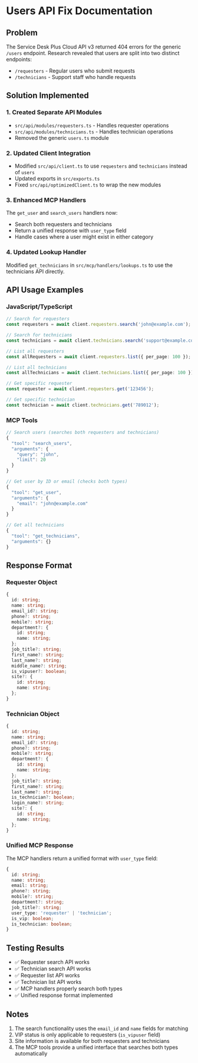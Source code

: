 # Users API Fix Documentation

## Problem
The Service Desk Plus Cloud API v3 returned 404 errors for the generic `/users` endpoint. Research revealed that users are split into two distinct endpoints:
- `/requesters` - Regular users who submit requests
- `/technicians` - Support staff who handle requests

## Solution Implemented

### 1. Created Separate API Modules
- `src/api/modules/requesters.ts` - Handles requester operations
- `src/api/modules/technicians.ts` - Handles technician operations
- Removed the generic `users.ts` module

### 2. Updated Client Integration
- Modified `src/api/client.ts` to use `requesters` and `technicians` instead of `users`
- Updated exports in `src/exports.ts`
- Fixed `src/api/optimizedClient.ts` to wrap the new modules

### 3. Enhanced MCP Handlers
The `get_user` and `search_users` handlers now:
- Search both requesters and technicians
- Return a unified response with `user_type` field
- Handle cases where a user might exist in either category

### 4. Updated Lookup Handler
Modified `get_technicians` in `src/mcp/handlers/lookups.ts` to use the technicians API directly.

## API Usage Examples

### JavaScript/TypeScript
```typescript
// Search for requesters
const requesters = await client.requesters.search('john@example.com');

// Search for technicians  
const technicians = await client.technicians.search('support@example.com');

// List all requesters
const allRequesters = await client.requesters.list({ per_page: 100 });

// List all technicians
const allTechnicians = await client.technicians.list({ per_page: 100 });

// Get specific requester
const requester = await client.requesters.get('123456');

// Get specific technician
const technician = await client.technicians.get('789012');
```

### MCP Tools
```typescript
// Search users (searches both requesters and technicians)
{
  "tool": "search_users",
  "arguments": {
    "query": "john",
    "limit": 20
  }
}

// Get user by ID or email (checks both types)
{
  "tool": "get_user", 
  "arguments": {
    "email": "john@example.com"
  }
}

// Get all technicians
{
  "tool": "get_technicians",
  "arguments": {}
}
```

## Response Format

### Requester Object
```typescript
{
  id: string;
  name: string;
  email_id?: string;
  phone?: string;
  mobile?: string;
  department?: {
    id: string;
    name: string;
  };
  job_title?: string;
  first_name?: string;
  last_name?: string;
  middle_name?: string;
  is_vipuser?: boolean;
  site?: {
    id: string;
    name: string;
  };
}
```

### Technician Object
```typescript
{
  id: string;
  name: string;
  email_id?: string;
  phone?: string;
  mobile?: string;
  department?: {
    id: string;
    name: string;
  };
  job_title?: string;
  first_name?: string;
  last_name?: string;
  is_technician?: boolean;
  login_name?: string;
  site?: {
    id: string;
    name: string;
  };
}
```

### Unified MCP Response
The MCP handlers return a unified format with `user_type` field:
```typescript
{
  id: string;
  name: string;
  email: string;
  phone?: string;
  mobile?: string;
  department?: string;
  job_title?: string;
  user_type: 'requester' | 'technician';
  is_vip: boolean;
  is_technician: boolean;
}
```

## Testing Results
- ✅ Requester search API works
- ✅ Technician search API works  
- ✅ Requester list API works
- ✅ Technician list API works
- ✅ MCP handlers properly search both types
- ✅ Unified response format implemented

## Notes
1. The search functionality uses the `email_id` and `name` fields for matching
2. VIP status is only applicable to requesters (`is_vipuser` field)
3. Site information is available for both requesters and technicians
4. The MCP tools provide a unified interface that searches both types automatically